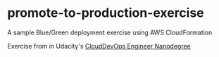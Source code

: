 # promote-to-production-exercise
A sample Blue/Green deployment exercise using AWS CloudFormation


Exercise from  in Udacity's [CloudDevOps Engineer Nanodegree](https://www.udacity.com/course/cloud-dev-ops-nanodegree--nd9991)

